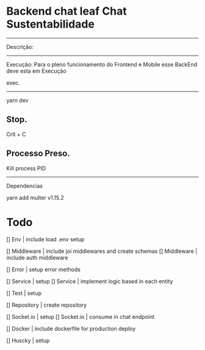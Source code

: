 # Backend chat leaf Chat Sustentabilidade

-----------------------------------------------------------------------------
Descrição: 

-----------------------------------------------------------------------------
Execução: Para o pleno funcionamento do Frontend e Mobile esse BackEnd
deve esta em Execução

exec.
_______________
yarn dev

Stop.
---------------
Crlt + C

Processo Preso.
-------------------------
Kill process PID 

------------------------------------------
Dependencias 

yarn add multer v1.15.2

# Todo
[] Env          | include load .env setup

[] Middleware   | include joi middlewares and create schemas
[] Middleware   | include auth middleware

[] Error        | setup error methods

[] Service      | setup
[] Service      | implement logic based in each entity

[] Test         | setup

[] Repository   | create repository

[] Socket.io    | setup
[] Socket.io    | consume in chat endpoint

[] Docker       | include dockerfile for production deploy

[] Huscky       | setup
